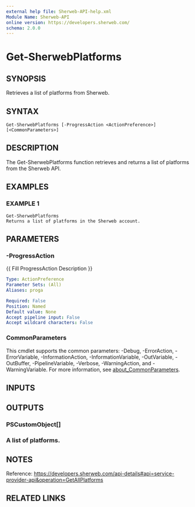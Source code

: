 ```yaml
---
external help file: Sherweb-API-help.xml
Module Name: Sherweb-API
online version: https://developers.sherweb.com/
schema: 2.0.0
---
```


# Get-SherwebPlatforms

## SYNOPSIS
Retrieves a list of platforms from Sherweb.

## SYNTAX

```
Get-SherwebPlatforms [-ProgressAction <ActionPreference>] [<CommonParameters>]
```

## DESCRIPTION
The Get-SherwebPlatforms function retrieves and returns a list of platforms from the Sherweb API.

## EXAMPLES

### EXAMPLE 1
```
Get-SherwebPlatforms
Returns a list of platforms in the Sherweb account.
```

## PARAMETERS

### -ProgressAction
{{ Fill ProgressAction Description }}

```yaml
Type: ActionPreference
Parameter Sets: (All)
Aliases: proga

Required: False
Position: Named
Default value: None
Accept pipeline input: False
Accept wildcard characters: False
```

### CommonParameters
This cmdlet supports the common parameters: -Debug, -ErrorAction, -ErrorVariable, -InformationAction, -InformationVariable, -OutVariable, -OutBuffer, -PipelineVariable, -Verbose, -WarningAction, and -WarningVariable. For more information, see [about_CommonParameters](http://go.microsoft.com/fwlink/?LinkID=113216).

## INPUTS

## OUTPUTS

### PSCustomObject[]
### A list of platforms.
## NOTES
Reference: https://developers.sherweb.com/api-details#api=service-provider-api&operation=GetAllPlatforms

## RELATED LINKS
